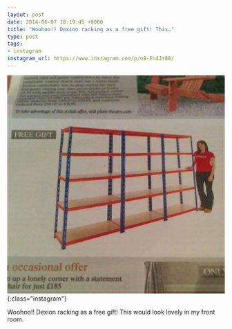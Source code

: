 ```yaml
---
layout: post
date: 2014-06-07 18:19:45 +0000
title: "Woohoo!! Dexion racking as a free gift! This…"
type: post
tags:
- instagram
instagram_url: https://www.instagram.com/p/o8-Fn4Jt88/
---
```


![Instagram - o8-Fn4Jt88](/img/o8-Fn4Jt88.jpg){:class="instagram"}

Woohoo!! Dexion racking as a free gift!  This would look lovely in my front room.
